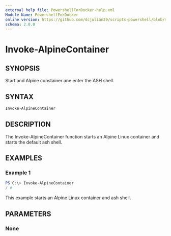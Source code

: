 ```yaml
---
external help file: PowershellForDocker-help.xml
Module Name: PowershellForDocker
online version: https://github.com/dcjulian29/scripts-powershell/blob/main/Modules/PowershellForDocker/docs/Invoke-AlpineContainer.md
schema: 2.0.0
---
```


# Invoke-AlpineContainer

## SYNOPSIS

Start and Alpine constainer ane enter the ASH shell.

## SYNTAX

```powershell
Invoke-AlpineContainer
```

## DESCRIPTION

The Invoke-AlpineContainer function starts an Alpine Linux container and starts the default ash shell.

## EXAMPLES

### Example 1

```powershell
PS C:\> Invoke-AlpineContainer
/ #
```

This example starts an Alpine Linux container and ash shell.

## PARAMETERS

### None
